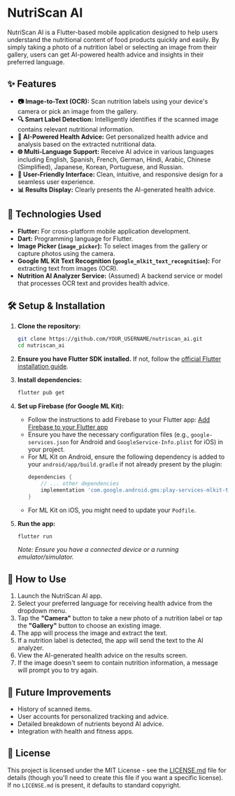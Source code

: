 # NutriScan AI  
NutriScan AI is a Flutter-based mobile application designed to help users understand the nutritional content of food products quickly and easily. By simply taking a photo of a nutrition label or selecting an image from their gallery, users can get AI-powered health advice and insights in their preferred language.

## ✨ Features

*   **📷 Image-to-Text (OCR):** Scan nutrition labels using your device's camera or pick an image from the gallery.
*   **🔍 Smart Label Detection:** Intelligently identifies if the scanned image contains relevant nutritional information.
*   **🤖 AI-Powered Health Advice:** Get personalized health advice and analysis based on the extracted nutritional data.
*   **🌐 Multi-Language Support:** Receive AI advice in various languages including English, Spanish, French, German, Hindi, Arabic, Chinese (Simplified), Japanese, Korean, Portuguese, and Russian.
*   **📱 User-Friendly Interface:** Clean, intuitive, and responsive design for a seamless user experience.
*   **📊 Results Display:** Clearly presents the AI-generated health advice.

## 🚀 Technologies Used

*   **Flutter:** For cross-platform mobile application development.
*   **Dart:** Programming language for Flutter.
*   **Image Picker (`image_picker`):** To select images from the gallery or capture photos using the camera.
*   **Google ML Kit Text Recognition (`google_mlkit_text_recognition`):** For extracting text from images (OCR).
*   **Nutrition AI Analyzer Service:** (Assumed) A backend service or model that processes OCR text and provides health advice.

## 🛠️ Setup & Installation

1.  **Clone the repository:**
    ```bash
    git clone https://github.com/YOUR_USERNAME/nutriscan_ai.git
    cd nutriscan_ai
    ```
2.  **Ensure you have Flutter SDK installed.** If not, follow the [official Flutter installation guide](https://flutter.dev/docs/get-started/install).
3.  **Install dependencies:**
    ```bash
    flutter pub get
    ```
4.  **Set up Firebase (for Google ML Kit):**
    *   Follow the instructions to add Firebase to your Flutter app: [Add Firebase to your Flutter app](https://firebase.google.com/docs/flutter/setup)
    *   Ensure you have the necessary configuration files (e.g., `google-services.json` for Android and `GoogleService-Info.plist` for iOS) in your project.
    *   For ML Kit on Android, ensure the following dependency is added to your `android/app/build.gradle` if not already present by the plugin:
        ```gradle
        dependencies {
            // ... other dependencies
            implementation 'com.google.android.gms:play-services-mlkit-text-recognition:18.0.0' // Or the latest version
        }
        ```
    *   For ML Kit on iOS, you might need to update your `Podfile`.
5.  **Run the app:**
    ```bash
    flutter run
    ```

    *Note: Ensure you have a connected device or a running emulator/simulator.*

## 📖 How to Use

1.  Launch the NutriScan AI app.
2.  Select your preferred language for receiving health advice from the dropdown menu.
3.  Tap the **"Camera"** button to take a new photo of a nutrition label or tap the **"Gallery"** button to choose an existing image.
4.  The app will process the image and extract the text.
5.  If a nutrition label is detected, the app will send the text to the AI analyzer.
6.  View the AI-generated health advice on the results screen.
7.  If the image doesn't seem to contain nutrition information, a message will prompt you to try again.

## 🔮 Future Improvements

*   History of scanned items.
*   User accounts for personalized tracking and advice.
*   Detailed breakdown of nutrients beyond AI advice.
*   Integration with health and fitness apps.

## 📄 License

This project is licensed under the MIT License - see the [LICENSE.md](LICENSE.md) file for details (though you'll need to create this file if you want a specific license). If no `LICENSE.md` is present, it defaults to standard copyright.
